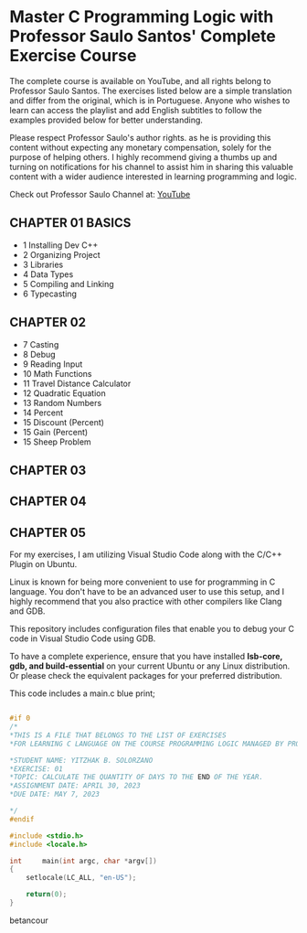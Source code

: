 # Master C Programming Logic with Professor Saulo Santos' Complete Exercise Course
The complete course is available on YouTube, and all rights belong to Professor Saulo Santos. The exercises listed below are a simple translation and differ from the original, which is in Portuguese. Anyone who wishes to learn can access the playlist and add English subtitles to follow the examples provided below for better understanding.

Please respect Professor Saulo's author rights. as he is providing this content without expecting any monetary compensation, solely for the purpose of helping others. I highly recommend giving a thumbs up and turning on notifications for his channel to assist him in sharing this valuable content with a wider audience interested in learning programming and logic.

Check out Professor Saulo Channel at: [YouTube](https://www.youtube.com/playlist?list=PL4x1btvjpIuBsBYhjVbSkIFVCqQRkmxpo)


## CHAPTER 01 BASICS
-  1    Installing Dev C++
-  2    Organizing Project
-  3    Libraries
-  4    Data Types
-  5    Compiling and Linking
-  6    Typecasting

## CHAPTER 02
-  7    Casting 
-  8    Debug
-  9    Reading Input
-  10   Math Functions
-  11   Travel Distance Calculator
-  12   Quadratic Equation
-  13   Random Numbers
-  14   Percent
-  15   Discount (Percent)
-  15   Gain (Percent)
-  15   Sheep Problem

## CHAPTER 03

## CHAPTER 04

## CHAPTER 05


 For my exercises, I am utilizing Visual Studio Code along with the C/C++ Plugin on Ubuntu. 
 
 Linux is known for being more convenient to use for programming in C language. You don't have to be an advanced user to use this setup, and I highly recommend that you also practice with other compilers like Clang and GDB. 
 
 This repository includes configuration files that enable you to debug your C code in Visual Studio Code using GDB.

 To have a complete experience, ensure that you have installed **lsb-core, gdb, and build-essential** on your current Ubuntu or any Linux distribution. Or please check the equivalent packages for your preferred distribution.

This code includes a main.c blue print;

```c

#if 0
/*
*THIS IS A FILE THAT BELONGS TO THE LIST OF EXERCISES
*FOR LEARNING C LANGUAGE ON THE COURSE PROGRAMMING LOGIC MANAGED BY PROFESSOR SAULO SANTOS.

*STUDENT NAME: YITZHAK B. SOLORZANO
*EXERCISE: 01
*TOPIC: CALCULATE THE QUANTITY OF DAYS TO THE END OF THE YEAR.
*ASSIGNMENT DATE: APRIL 30, 2023
*DUE DATE: MAY 7, 2023

*/
#endif

#include <stdio.h>
#include <locale.h>

int     main(int argc, char *argv[])
{
    setlocale(LC_ALL, "en-US");

    return(0);
}

```

betancour
